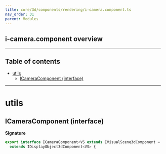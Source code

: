 ```yaml
---
title: core/3d/components/rendering/i-camera.component.ts
nav_order: 31
parent: Modules
---
```


## i-camera.component overview

---

<h2 class="text-delta">Table of contents</h2>

- [utils](#utils)
  - [ICameraComponent (interface)](#icameracomponent-interface)

---

# utils

## ICameraComponent (interface)

**Signature**

```ts
export interface ICameraComponent<VS extends IVisualScene3dComponent = IVisualScene3dComponent>
  extends IDisplayObject3dComponent<VS> {
```
